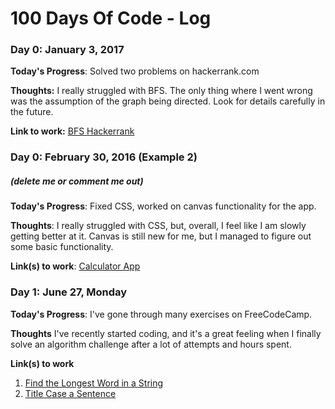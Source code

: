 # 100 Days Of Code - Log

### Day 0: January 3, 2017

**Today's Progress**: Solved two problems on hackerrank.com

**Thoughts:** I really struggled with BFS. The only thing where I went wrong was the assumption of the graph being directed. Look for details carefully in the future.

**Link to work:** [BFS Hackerrank](https://www.hackerrank.com/challenges/ctci-bfs-shortest-reach/submissions/code/35084314)

### Day 0: February 30, 2016 (Example 2)
##### (delete me or comment me out)

**Today's Progress**: Fixed CSS, worked on canvas functionality for the app.

**Thoughts**: I really struggled with CSS, but, overall, I feel like I am slowly getting better at it. Canvas is still new for me, but I managed to figure out some basic functionality.

**Link(s) to work**: [Calculator App](http://www.example.com)


### Day 1: June 27, Monday

**Today's Progress**: I've gone through many exercises on FreeCodeCamp.

**Thoughts** I've recently started coding, and it's a great feeling when I finally solve an algorithm challenge after a lot of attempts and hours spent.

**Link(s) to work**
1. [Find the Longest Word in a String](https://www.freecodecamp.com/challenges/find-the-longest-word-in-a-string)
2. [Title Case a Sentence](https://www.freecodecamp.com/challenges/title-case-a-sentence)
